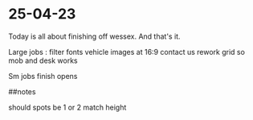 # 25-04-23

Today is all about finishing off wessex. And that's it.

Large jobs :
filter fonts
vehicle images at 16:9
contact us rework grid so mob and desk works

Sm jobs
finish opens


##notes

should spots be 1 or 2
match height